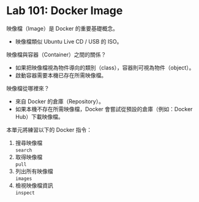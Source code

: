 Lab 101: Docker Image
======================

映像檔（Image）是 Docker 的重要基礎概念。

* 映像檔類似 Ubuntu Live CD / USB 的 ISO。

映像檔與容器（Container）之間的關係？

* 如果把映像檔視為物件導向的類別（class），容器則可視為物件（object）。
* 啟動容器需要本機已存在所需映像檔。

映像檔從哪裡來？

* 來自 Docker 的倉庫（Repository）。
* 如果本機不存在所需映像檔，Docker 會嘗試從預設的倉庫（例如：Docker Hub）下載映像檔。

本單元將練習以下的 Docker 指令：

1. 搜尋映像檔<br/>`search`
2. 取得映像檔<br/>`pull`
3. 列出所有映像檔<br/>`images`
4. 檢視映像檔資訊<br/>`inspect`
